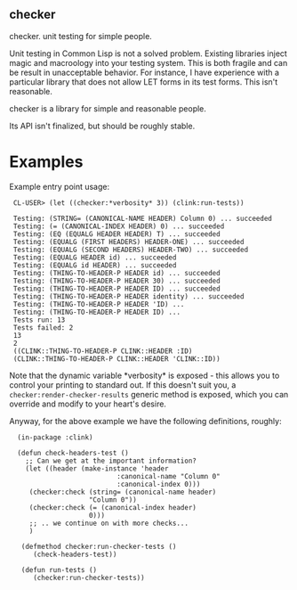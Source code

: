 checker
---

checker. unit testing for simple people.

Unit testing in Common Lisp is not a solved problem. Existing
libraries inject magic and macroology into your testing system. This
is both fragile and can be result in unacceptable behavior. For
instance, I have experience with a particular library that does not
allow LET forms in its test forms. This isn't reasonable.

checker is a library for simple and reasonable people.

Its API isn't finalized, but should be roughly stable.


 Examples
===

Example entry point usage:

     CL-USER> (let ((checker:*verbosity* 3)) (clink:run-tests))

     Testing: (STRING= (CANONICAL-NAME HEADER) Column 0) ... succeeded
     Testing: (= (CANONICAL-INDEX HEADER) 0) ... succeeded
     Testing: (EQ (EQUALG HEADER HEADER) T) ... succeeded
     Testing: (EQUALG (FIRST HEADERS) HEADER-ONE) ... succeeded
     Testing: (EQUALG (SECOND HEADERS) HEADER-TWO) ... succeeded
     Testing: (EQUALG HEADER id) ... succeeded
     Testing: (EQUALG id HEADER) ... succeeded
     Testing: (THING-TO-HEADER-P HEADER id) ... succeeded
     Testing: (THING-TO-HEADER-P HEADER 30) ... succeeded
     Testing: (THING-TO-HEADER-P HEADER ID) ... succeeded
     Testing: (THING-TO-HEADER-P HEADER identity) ... succeeded
     Testing: (THING-TO-HEADER-P HEADER 'ID) ...
     Testing: (THING-TO-HEADER-P HEADER ID) ...
     Tests run: 13
     Tests failed: 2
     13
     2
     ((CLINK::THING-TO-HEADER-P CLINK::HEADER :ID)
     (CLINK::THING-TO-HEADER-P CLINK::HEADER 'CLINK::ID))

Note that the dynamic variable \*verbosity\* is exposed - this allows
you to control your printing to standard out.  If this doesn't suit
you, a `checker:render-checker-results` generic method is exposed,
which you can override and modify to your heart's desire.

Anyway, for the above example we have the following definitions, roughly:

      (in-package :clink)

      (defun check-headers-test ()
        ;; Can we get at the important information?
        (let ((header (make-instance 'header
                               :canonical-name "Column 0"
                               :canonical-index 0)))
         (checker:check (string= (canonical-name header)
                        "Column 0"))
         (checker:check (= (canonical-index header)
                        0)))
         ;; .. we continue on with more checks...
         )

       (defmethod checker:run-checker-tests ()
          (check-headers-test))

       (defun run-tests ()
          (checker:run-checker-tests))
